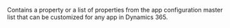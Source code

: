 Contains a property or a list of properties from the app configuration master list that can be customized for any app in Dynamics 365.